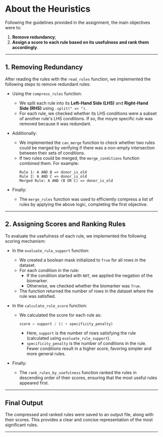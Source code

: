 # About the Heuristics

Following the guidelines provided in the assignment, the main objectives were to:

1. **Remove redundancy**;
2. **Assign a score to each rule based on its usefulness and rank them accordingly**.

---

## 1. Removing Redundancy

After reading the rules with the `read_rules` function, we implemented the following steps to remove redundant rules:

- Using the `compress_rules` function:
  - We split each rule into its **Left-Hand Side (LHS)** and **Right-Hand Side (RHS)** using `.split(" => ")`.
  - For each rule, we checked whether its LHS conditions were a subset of another rule's LHS conditions. If so, the moyre specific rule was removed because it was redundant.

- Additionally:
  - We implemented the `can_merge` function to check whether two rules could be merged by verifying if there was a non-empty intersection between their sets of conditions.
  - If two rules could be merged, the `merge_conditions` function combined them. For example:
    ```plaintext
    Rule 1: A AND B => donor_is_old
    Rule 2: A AND C => donor_is_old
    Merged Rule: A AND (B OR C) => donor_is_old
    ```

- Finally:
  - The `merge_rules` function was used to efficiently compress a list of rules by applying the above logic, completing the first objective.

---

## 2. Assigning Scores and Ranking Rules

To evaluate the usefulness of each rule, we implemented the following scoring mechanism:

- In the `evaluate_rule_support` function:
  - We created a boolean mask initialized to `True` for all rows in the dataset.
  - For each condition in the rule:
    - If the condition started with `NOT`, we applied the negation of the biomarker.
    - Otherwise, we checked whether the biomarker was `True`.
  - The function returned the number of rows in the dataset where the rule was satisfied.

- In the `calculate_rule_score` function:
  - We calculated the score for each rule as:
    ```python
    score = support / (1 + specificity_penalty)
    ```
    - Here, `support` is the number of rows satisfying the rule (calculated using `evaluate_rule_support`).
    - `specificity_penalty` is the number of conditions in the rule. Fewer conditions result in a higher score, favoring simpler and more general rules.

- Finally:
  - The `rank_rules_by_usefulness` function ranked the rules in descending order of their scores, ensuring that the most useful rules appeared first.

---

## Final Output

The compressed and ranked rules were saved to an output file, along with their scores. This provides a clear and concise representation of the most significant rules.

---

